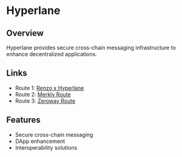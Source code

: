 # Hyperlane

## Overview
Hyperlane provides secure cross-chain messaging infrastructure to enhance decentralized applications.

## Links
- Route 1: [Renzo x Hyperlane](https://renzo.hyperlane.xyz)
- Route 2: [Merkly Route](https://minter.merkly.com/hyperlane/refuel)
- Route 3: [Zeroway Route](https://zeroway.io/)

## Features
- Secure cross-chain messaging
- DApp enhancement
- Interoperability solutions 